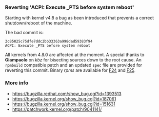 ### Reverting 'ACPI: Execute _PTS before system reboot'

Starting with kernel v4.8 a bug as been introduced that prevents a correct shutdown/reboot of the machine.

The bad commit is:

```
2c85025c75dfe7ddc2bb33363a998dad59383f94
ACPI: Execute _PTS before system reboot
```

All kernels from 4.8.0 are affected at the moment. A special thanks to **Giampaolo** on *kbz* for bisecting sources down to the root cause.
An `rpmbuild` compatible patch and an updated `spec` file are provided for reverting this commit. Binary *rpms* are available for [F24](https://daniele.vigano.me/files/5e366c91-41ac-4e43-be8e-15139c0463b1/f24/) and [F25](https://daniele.vigano.me/files/5e366c91-41ac-4e43-be8e-15139c0463b1/f25/).

### More info

- https://bugzilla.redhat.com/show_bug.cgi?id=1393513
- https://bugzilla.kernel.org/show_bug.cgi?id=187061
- https://bugzilla.kernel.org/show_bug.cgi?id=151631
- https://patchwork.kernel.org/patch/9041141/
